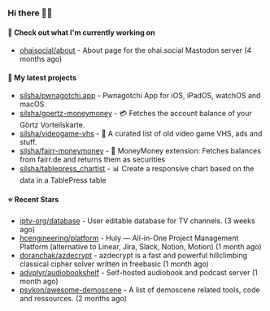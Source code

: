### Hi there 🦊👋

#### 👷 Check out what I'm currently working on

- [ohaisocial/about](https://github.com/ohaisocial/about) - About page for the ohai.social Mastodon server (4 months ago)

#### 🌱 My latest projects

- [silsha/pwnagotchi.app](https://github.com/silsha/pwnagotchi.app) - Pwnagotchi App for iOS, iPadOS, watchOS and macOS
- [silsha/goertz-moneymoney](https://github.com/silsha/goertz-moneymoney) - 💳 Fetches the account balance of your Görtz Vorteilskarte.
- [silsha/videogame-vhs](https://github.com/silsha/videogame-vhs) - 👾 A curated list of old video game VHS, ads and stuff.
- [silsha/fairr-moneymoney](https://github.com/silsha/fairr-moneymoney) - 💸 MoneyMoney extension: Fetches balances from fairr.de and returns them as securities
- [silsha/tablepress_chartist](https://github.com/silsha/tablepress_chartist) - 📊 Create a responsive chart based on the data in a TablePress table

#### ⭐ Recent Stars

- [iptv-org/database](https://github.com/iptv-org/database) - User editable database for TV channels. (3 weeks ago)
- [hcengineering/platform](https://github.com/hcengineering/platform) - Huly — All-in-One Project Management Platform (alternative to Linear, Jira, Slack, Notion, Motion) (1 month ago)
- [doranchak/azdecrypt](https://github.com/doranchak/azdecrypt) - azdecrypt is a fast and powerful hillclimbing classical cipher solver written in freebasic (1 month ago)
- [advplyr/audiobookshelf](https://github.com/advplyr/audiobookshelf) - Self-hosted audiobook and podcast server (1 month ago)
- [psykon/awesome-demoscene](https://github.com/psykon/awesome-demoscene) - A list of demoscene related tools, code and ressources. (2 months ago)
